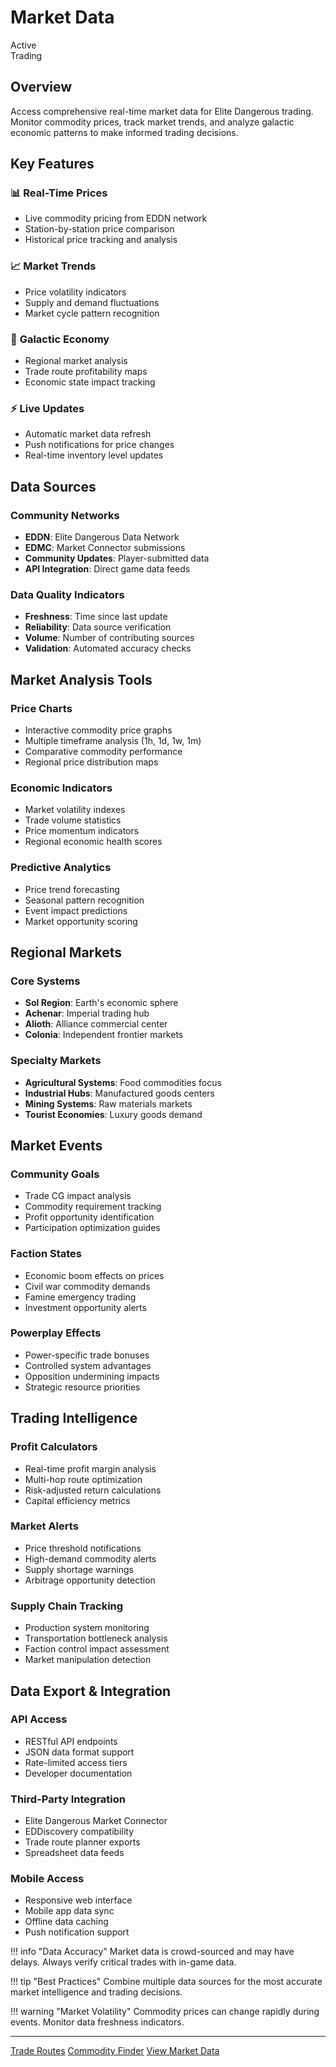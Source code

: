 # Market Data

<div class="tool-header">
    <div class="tool-status status-active">Active</div>
    <div class="tool-category">Trading</div>
</div>

## Overview

Access comprehensive real-time market data for Elite Dangerous trading. Monitor commodity prices, track market trends, and analyze galactic economic patterns to make informed trading decisions.

## Key Features

### 📊 **Real-Time Prices**
- Live commodity pricing from EDDN network
- Station-by-station price comparison
- Historical price tracking and analysis

### 📈 **Market Trends**
- Price volatility indicators
- Supply and demand fluctuations
- Market cycle pattern recognition

### 🌌 **Galactic Economy**
- Regional market analysis
- Trade route profitability maps
- Economic state impact tracking

### ⚡ **Live Updates**
- Automatic market data refresh
- Push notifications for price changes
- Real-time inventory level updates

## Data Sources

### **Community Networks**
- **EDDN**: Elite Dangerous Data Network
- **EDMC**: Market Connector submissions
- **Community Updates**: Player-submitted data
- **API Integration**: Direct game data feeds

### **Data Quality Indicators**
- **Freshness**: Time since last update
- **Reliability**: Data source verification
- **Volume**: Number of contributing sources
- **Validation**: Automated accuracy checks

## Market Analysis Tools

### **Price Charts**
- Interactive commodity price graphs
- Multiple timeframe analysis (1h, 1d, 1w, 1m)
- Comparative commodity performance
- Regional price distribution maps

### **Economic Indicators**
- Market volatility indexes
- Trade volume statistics
- Price momentum indicators
- Regional economic health scores

### **Predictive Analytics**
- Price trend forecasting
- Seasonal pattern recognition
- Event impact predictions
- Market opportunity scoring

## Regional Markets

### **Core Systems**
- **Sol Region**: Earth's economic sphere
- **Achenar**: Imperial trading hub
- **Alioth**: Alliance commercial center
- **Colonia**: Independent frontier markets

### **Specialty Markets**
- **Agricultural Systems**: Food commodities focus
- **Industrial Hubs**: Manufactured goods centers
- **Mining Systems**: Raw materials markets
- **Tourist Economies**: Luxury goods demand

## Market Events

### **Community Goals**
- Trade CG impact analysis
- Commodity requirement tracking
- Profit opportunity identification
- Participation optimization guides

### **Faction States**
- Economic boom effects on prices
- Civil war commodity demands
- Famine emergency trading
- Investment opportunity alerts

### **Powerplay Effects**
- Power-specific trade bonuses
- Controlled system advantages
- Opposition undermining impacts
- Strategic resource priorities

## Trading Intelligence

### **Profit Calculators**
- Real-time profit margin analysis
- Multi-hop route optimization
- Risk-adjusted return calculations
- Capital efficiency metrics

### **Market Alerts**
- Price threshold notifications
- High-demand commodity alerts
- Supply shortage warnings
- Arbitrage opportunity detection

### **Supply Chain Tracking**
- Production system monitoring
- Transportation bottleneck analysis
- Faction control impact assessment
- Market manipulation detection

## Data Export & Integration

### **API Access**
- RESTful API endpoints
- JSON data format support
- Rate-limited access tiers
- Developer documentation

### **Third-Party Integration**
- Elite Dangerous Market Connector
- EDDiscovery compatibility
- Trade route planner exports
- Spreadsheet data feeds

### **Mobile Access**
- Responsive web interface
- Mobile app data sync
- Offline data caching
- Push notification support

!!! info "Data Accuracy"
    Market data is crowd-sourced and may have delays. Always verify critical trades with in-game data.

!!! tip "Best Practices"
    Combine multiple data sources for the most accurate market intelligence and trading decisions.

!!! warning "Market Volatility"
    Commodity prices can change rapidly during events. Monitor data freshness indicators.

---

<div class="tool-footer">
    <div class="footer-links">
        <a href="trade-routes/" class="btn btn-secondary">Trade Routes</a>
        <a href="commodity-finder/" class="btn btn-secondary">Commodity Finder</a>
        <a href="#" class="btn btn-primary" data-external="true">View Market Data</a>
    </div>
</div>